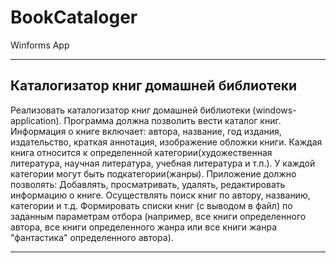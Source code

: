 # BookCataloger
Winforms App
***
## Каталогизатор книг домашней библиотеки
Реализовать каталогизатор книг домашней библиотеки (windows-application).
Программа должна позволить вести каталог книг. Информация о книге включает: автора, название, год издания, издательство, краткая аннотация, изображение обложки книги. Каждая книга относится к определенной категории(художественная литература, научная литература, учебная литература и т.п.). У каждой категории могут быть подкатегории(жанры).
Приложение должно позволять:
Добавлять, просматривать, удалять, редактировать информацию о книге. Осуществлять поиск книг по автору, названию, категории и т.д. Формировать списки книг (с выводом в файл) по заданным параметрам отбора (например, все книги определенного автора, все книги определенного жанра или все книги жанра "фантастика" определенного автора).
***